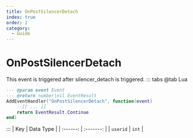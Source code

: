 ```yaml
---
title: OnPostSilencerDetach
index: true
order: 2
category:
  - Guide
---
```


# OnPostSilencerDetach
This event is triggered after silencer_detach is triggered.
::: tabs
@tab Lua
```lua
--- @param event Event
--- @return number|nil EventResult
AddEventHandler("OnPostSilencerDetach", function(event)
    --[[ ... ]]
    return EventResult.Continue
end)
```

:::
|    Key   | Data Type |
| :------: | :-------: |
| `userid` |   `int`   |